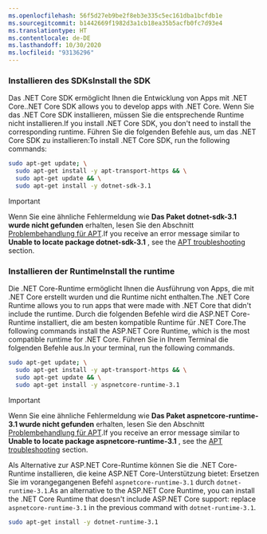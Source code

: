 ```yaml
---
ms.openlocfilehash: 56f5d27eb9be2f8eb3e335c5ec161dba1bcfdb1e
ms.sourcegitcommit: b1442669f1982d3a1cb18ea35b5acfb0fc7d93e4
ms.translationtype: HT
ms.contentlocale: de-DE
ms.lasthandoff: 10/30/2020
ms.locfileid: "93136296"
---
```


### <a name="install-the-sdk"></a><span data-ttu-id="1ca23-101">Installieren des SDKs</span><span class="sxs-lookup"><span data-stu-id="1ca23-101">Install the SDK</span></span>

<span data-ttu-id="1ca23-102">Das .NET Core SDK ermöglicht Ihnen die Entwicklung von Apps mit .NET Core.</span><span class="sxs-lookup"><span data-stu-id="1ca23-102">.NET Core SDK allows you to develop apps with .NET Core.</span></span> <span data-ttu-id="1ca23-103">Wenn Sie das .NET Core SDK installieren, müssen Sie die entsprechende Runtime nicht installieren.</span><span class="sxs-lookup"><span data-stu-id="1ca23-103">If you install .NET Core SDK, you don't need to install the corresponding runtime.</span></span> <span data-ttu-id="1ca23-104">Führen Sie die folgenden Befehle aus, um das .NET Core SDK zu installieren:</span><span class="sxs-lookup"><span data-stu-id="1ca23-104">To install .NET Core SDK, run the following commands:</span></span>

```bash
sudo apt-get update; \
  sudo apt-get install -y apt-transport-https && \
  sudo apt-get update && \
  sudo apt-get install -y dotnet-sdk-3.1
```

> [!IMPORTANT]
> <span data-ttu-id="1ca23-105">Wenn Sie eine ähnliche Fehlermeldung wie **Das Paket dotnet-sdk-3.1 wurde nicht gefunden** erhalten, lesen Sie den Abschnitt [Problembehandlung für APT](#apt-troubleshooting).</span><span class="sxs-lookup"><span data-stu-id="1ca23-105">If you receive an error message similar to **Unable to locate package dotnet-sdk-3.1** , see the [APT troubleshooting](#apt-troubleshooting) section.</span></span>

### <a name="install-the-runtime"></a><span data-ttu-id="1ca23-106">Installieren der Runtime</span><span class="sxs-lookup"><span data-stu-id="1ca23-106">Install the runtime</span></span>

<span data-ttu-id="1ca23-107">Die .NET Core-Runtime ermöglicht Ihnen die Ausführung von Apps, die mit .NET Core erstellt wurden und die Runtime nicht enthalten.</span><span class="sxs-lookup"><span data-stu-id="1ca23-107">The .NET Core Runtime allows you to run apps that were made with .NET Core that didn't include the runtime.</span></span> <span data-ttu-id="1ca23-108">Durch die folgenden Befehle wird die ASP.NET Core-Runtime installiert, die am besten kompatible Runtime für .NET Core.</span><span class="sxs-lookup"><span data-stu-id="1ca23-108">The following commands install the ASP.NET Core Runtime, which is the most compatible runtime for .NET Core.</span></span> <span data-ttu-id="1ca23-109">Führen Sie in Ihrem Terminal die folgenden Befehle aus.</span><span class="sxs-lookup"><span data-stu-id="1ca23-109">In your terminal, run the following commands.</span></span>

```bash
sudo apt-get update; \
  sudo apt-get install -y apt-transport-https && \
  sudo apt-get update && \
  sudo apt-get install -y aspnetcore-runtime-3.1
```

> [!IMPORTANT]
> <span data-ttu-id="1ca23-110">Wenn Sie eine ähnliche Fehlermeldung wie **Das Paket aspnetcore-runtime-3.1 wurde nicht gefunden** erhalten, lesen Sie den Abschnitt [Problembehandlung für APT](#apt-troubleshooting).</span><span class="sxs-lookup"><span data-stu-id="1ca23-110">If you receive an error message similar to **Unable to locate package aspnetcore-runtime-3.1** , see the [APT troubleshooting](#apt-troubleshooting) section.</span></span>

<span data-ttu-id="1ca23-111">Als Alternative zur ASP.NET Core-Runtime können Sie die .NET Core-Runtime installieren, die keine ASP.NET Core-Unterstützung bietet: Ersetzen Sie im vorangegangenen Befehl `aspnetcore-runtime-3.1` durch `dotnet-runtime-3.1`.</span><span class="sxs-lookup"><span data-stu-id="1ca23-111">As an alternative to the ASP.NET Core Runtime, you can install the .NET Core Runtime that doesn't include ASP.NET Core support: replace `aspnetcore-runtime-3.1` in the previous command with `dotnet-runtime-3.1`.</span></span>

```bash
sudo apt-get install -y dotnet-runtime-3.1
```
